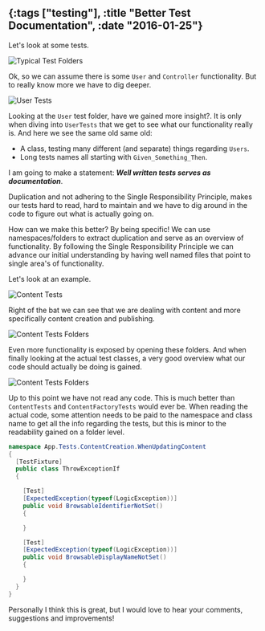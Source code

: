 {:tags ["testing"], :title "Better Test Documentation", :date "2016-01-25"}
-----
Let's look at some tests.

![Typical Test Folders](http://res.cloudinary.com/dltpyggxx/image/upload/v1453703519/1_dtodo7.png)

Ok, so we can assume there is some `User` and `Controller` functionality. But to really know more we have to dig deeper.

![User Tests](http://res.cloudinary.com/dltpyggxx/image/upload/v1453703517/2_jkvieq.png)

Looking at the `User` test folder, have we gained more insight?. It is only when diving into `UserTests` that we get to see what our functionality really is. And here we see the same old same old:

* A class, testing many different (and separate) things regarding `Users`.
* Long tests names all starting with `Given_Something_Then`.

I am going to make a statement: ***Well written tests serves as documentation***.

Duplication and not adhering to the Single Responsibility Principle, makes our tests hard to read, hard to maintain and we have to dig around in the code to figure out what is actually going on.

How can we make this better? By being specific! We can use namespaces/folders to extract duplication and serve as an overview of functionality. By following the Single Responsibility Principle we can advance our initial understanding by having well named files that point to single area's of functionality.

Let's look at an example.

![Content Tests](http://res.cloudinary.com/dltpyggxx/image/upload/v1453703517/3_omiqib.png)

Right of the bat we can see that we are dealing with content and more specifically content creation and publishing.

![Content Tests Folders](http://res.cloudinary.com/dltpyggxx/image/upload/v1453703518/4_tpx6fa.png)

Even more functionality is exposed by opening these folders. And when finally looking at the actual test classes, a very good overview what our code should actually be doing is gained.

![Content Tests Folders](http://res.cloudinary.com/dltpyggxx/image/upload/v1453703518/5_aqy0rw.png)

Up to this point we have not read any code. This is much better than `ContentTests` and `ContentFactoryTests` would ever be. When reading the actual code, some attention needs to be paid to the namespace and class name to get all the info regarding the tests, but this is minor to the readability gained on a folder level.


```csharp
namespace App.Tests.ContentCreation.WhenUpdatingContent
{
  [TestFixture]
  public class ThrowExceptionIf
  {

    [Test]
    [ExpectedException(typeof(LogicException))]
    public void BrowsableIdentifierNotSet()
    {

    }

    [Test]
    [ExpectedException(typeof(LogicException))]
    public void BrowsableDisplayNameNotSet()
    {

    }
  }
}

```

Personally I think this is great, but I would love to hear your comments, suggestions and improvements!

<a href="http://www.codeproject.com/script/Articles/BlogFeedList.aspx?amid=8804440" rel="tag" style="display:none">CodeProject</a>
